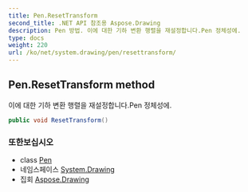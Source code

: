 ```yaml
---
title: Pen.ResetTransform
second_title: .NET API 참조용 Aspose.Drawing
description: Pen 방법. 이에 대한 기하 변환 행렬을 재설정합니다.Pen 정체성에.
type: docs
weight: 220
url: /ko/net/system.drawing/pen/resettransform/
---
```

## Pen.ResetTransform method

이에 대한 기하 변환 행렬을 재설정합니다.Pen 정체성에.

```csharp
public void ResetTransform()
```

### 또한보십시오

* class [Pen](../)
* 네임스페이스 [System.Drawing](../../pen/)
* 집회 [Aspose.Drawing](../../../)


